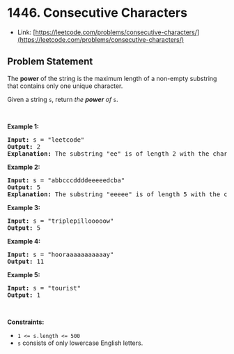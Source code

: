 # 1446. Consecutive Characters
- Link: [https://leetcode.com/problems/consecutive-characters/](https://leetcode.com/problems/consecutive-characters/)

## Problem Statement
<div><p>The <strong>power</strong> of the string is the maximum length of a non-empty substring that contains only one unique character.</p>

<p>Given a string <code>s</code>, return <em>the <strong>power</strong> of</em> <code>s</code>.</p>

<p>&nbsp;</p>
<p><strong>Example 1:</strong></p>

<pre><strong>Input:</strong> s = "leetcode"
<strong>Output:</strong> 2
<strong>Explanation:</strong> The substring "ee" is of length 2 with the character 'e' only.
</pre>

<p><strong>Example 2:</strong></p>

<pre><strong>Input:</strong> s = "abbcccddddeeeeedcba"
<strong>Output:</strong> 5
<strong>Explanation:</strong> The substring "eeeee" is of length 5 with the character 'e' only.
</pre>

<p><strong>Example 3:</strong></p>

<pre><strong>Input:</strong> s = "triplepillooooow"
<strong>Output:</strong> 5
</pre>

<p><strong>Example 4:</strong></p>

<pre><strong>Input:</strong> s = "hooraaaaaaaaaaay"
<strong>Output:</strong> 11
</pre>

<p><strong>Example 5:</strong></p>

<pre><strong>Input:</strong> s = "tourist"
<strong>Output:</strong> 1
</pre>

<p>&nbsp;</p>
<p><strong>Constraints:</strong></p>

<ul>
	<li><code>1 &lt;= s.length &lt;= 500</code></li>
	<li><code>s</code> consists of only lowercase English letters.</li>
</ul>
</div>
